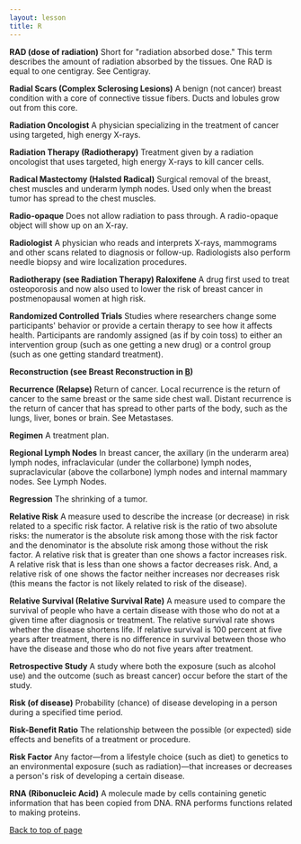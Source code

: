 ```yaml
---
layout: lesson
title: R
---
```


<a name="top"></a>

**RAD (dose of radiation)** 
Short for "radiation absorbed dose." This term describes the amount of radiation absorbed by the tissues. One RAD is equal to one centigray. See Centigray.

**Radial Scars (Complex Sclerosing Lesions)** 
A benign (not cancer) breast condition with a core of connective tissue fibers. Ducts and lobules grow out from this core.

**Radiation Oncologist** 
A physician specializing in the treatment of cancer using targeted, high energy X-rays.

**Radiation Therapy (Radiotherapy)** 
Treatment given by a radiation oncologist that uses targeted, high energy X-rays to kill cancer cells.

**Radical Mastectomy (Halsted Radical)** 
Surgical removal of the breast, chest muscles and underarm lymph nodes. Used only when the breast tumor has spread to the chest muscles.

**Radio-opaque** 
Does not allow radiation to pass through. A radio-opaque object will show up on an X-ray.

**Radiologist** 
A physician who reads and interprets X-rays, mammograms and other scans related to diagnosis or follow-up. Radiologists also perform needle biopsy and wire localization procedures.

**Radiotherapy (see Radiation Therapy) Raloxifene** 
A drug first used to treat osteoporosis and now also used to lower the risk of
breast cancer in postmenopausal women at high risk.

**Randomized Controlled Trials** 
Studies where researchers change some participants' behavior or provide a certain therapy to see how it affects health. Participants are randomly assigned (as if by coin toss) to either an intervention group (such as one getting a new drug) or a control group (such as one getting standard treatment).

**Reconstruction (see  Breast Reconstruction in [B](/{{page.root}}/myhthelperEduContent/B/index.html))** 
 
**Recurrence (Relapse)** 
Return of cancer. Local recurrence is the return of cancer to the same breast or the same side chest wall. Distant recurrence is the return of cancer that has spread to other parts of the body, such as the lungs, liver, bones or brain. See Metastases.

**Regimen** 
A treatment plan.

**Regional Lymph Nodes** 
In breast cancer, the axillary (in the underarm area) lymph nodes, infraclavicular (under the collarbone) lymph nodes, supraclavicular (above the collarbone) lymph nodes and internal mammary nodes. See Lymph Nodes.

**Regression** 
The shrinking of a tumor.

**Relative Risk** 
A measure used to describe the increase (or decrease) in risk related to a specific risk factor. A relative risk is the ratio of two absolute risks: the numerator is the absolute risk among those with the risk factor and the denominator is the absolute risk among those without the risk factor. A relative risk that is greater than one shows a factor increases risk. A relative risk that is less than one shows a factor decreases risk. And, a relative risk of one shows the factor neither increases nor decreases risk (this means the factor is not likely related to risk of the disease).

**Relative Survival (Relative Survival Rate)** 
A measure used to compare the survival of people who have a certain disease with those who do not at a given time after diagnosis or treatment. The relative survival rate shows whether the disease shortens life. If relative survival is 100 percent at five years after treatment, there is no difference in survival between those who have the disease and those who do not five years after treatment.

**Retrospective Study** 
A study where both the exposure (such as alcohol use) and the outcome (such as breast cancer) occur before the start of the study.

**Risk (of disease)** 
Probability (chance) of disease developing in a person during a specified time period.
 
**Risk-Benefit Ratio** 
The relationship between the possible (or expected) side effects and benefits of a treatment or procedure.

**Risk Factor** 
Any factor—from a lifestyle choice (such as diet) to genetics to an environmental exposure (such as radiation)—that increases or decreases a person's risk of developing a certain disease.

**RNA (Ribonucleic Acid)** 
A molecule made by cells containing genetic information that has been copied from DNA. RNA performs functions related to making proteins.

<a href="#top">Back to top of page</a>
